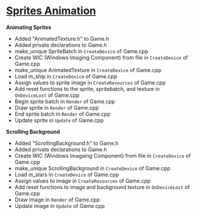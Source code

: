 # [Sprites Animation](https://github.com/Microsoft/DirectXTK/wiki/More-tricks-with-sprites)
**Animating Sprites**
- Added "AnimatedTexture.h" to Game.h
- Added private declarations to Game.h
- make_unique SpriteBatch in `CreateDevice` of Game.cpp
- Create WIC (Windows Imaging Component) from file in `CreateDevice` of Game.cpp
- make_unique AnimatedTexture in `CreateDevice` of Game.cpp
- Load m_ship in `CreateDevice` of Game.cpp
- Assign values to sprite image in `CreateResources` of Game.cpp
- Add reset functions to the sprite, spritebatch, and texture in `OnDeviceLost` of Game.cpp
- Begin sprite batch in `Render` of Game.cpp
- Draw sprite in `Render` of Game.cpp
- End sprite batch in `Render` of Game.cpp
- Update sprite in `Update` of Game.cpp

**Scrolling Background**
- Added "ScrollingBackground.h" to Game.h
- Added private declarations to Game.h
- Create WIC (Windows Imagaing Component) from file in `CreateDevice` of Game.cpp
- make_unique ScrollingBackground in `CreateDevice` of Game.cpp
- Load m_stars in `CreateDevice` of Game.cpp
- Assign values to image in `CreateResources` of Game.cpp
- Add reset functions to image and background texture in `OnDeviceLost` of Game.cpp
- Draw image in `Render` of Game.cpp
- Update image in `Update` of Game.cpp